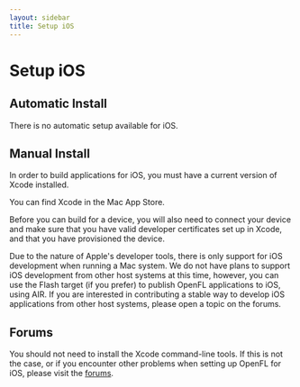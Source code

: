 ```yaml
---
layout: sidebar
title: Setup iOS
---
```


# Setup iOS

## Automatic Install

There is no automatic setup available for iOS.

## Manual Install

In order to build applications for iOS, you must have a current version of Xcode installed.

You can find Xcode in the Mac App Store.

Before you can build for a device, you will also need to connect your device and make sure that you have valid developer certificates set up in Xcode, and that you have provisioned the device.

Due to the nature of Apple's developer tools, there is only support for iOS development when running a Mac system. We do not have plans to support iOS development from other host systems at this time, however, you can use the Flash target (if you prefer) to publish OpenFL applications to iOS, using AIR. If you are interested in contributing a stable way to develop iOS applications from other host systems, please open a topic on the forums.

## Forums

You should not need to install the Xcode command-line tools. If this is not the case, or if you encounter other problems when setting up OpenFL for iOS, please visit the [forums](http://community.openfl.org/c/help).
